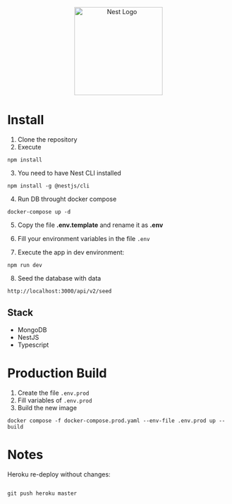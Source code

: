 <p align="center">
  <a href="http://nestjs.com/" target="blank"><img src="https://nestjs.com/img/logo-small.svg" width="200" alt="Nest Logo" /></a>
</p>


# Install

1. Clone the repository
2. Execute
```
npm install
```
3. You need to have Nest CLI installed
```
npm install -g @nestjs/cli
```
4. Run DB throught docker compose
```
docker-compose up -d
```

5. Copy the file __.env.template__ and rename it as __.env__

6. Fill your environment variables in the file ```.env```

7. Execute the app in dev environment:

```
npm run dev
```

8. Seed the database with data
```
http://localhost:3000/api/v2/seed
```

## Stack
* MongoDB
* NestJS
* Typescript

# Production Build
1. Create the file ```.env.prod```
2. Fill variables of ```.env.prod```
3. Build the new image
```
docker compose -f docker-compose.prod.yaml --env-file .env.prod up --build
```

# Notes
Heroku re-deploy without changes:
```

git push heroku master
```